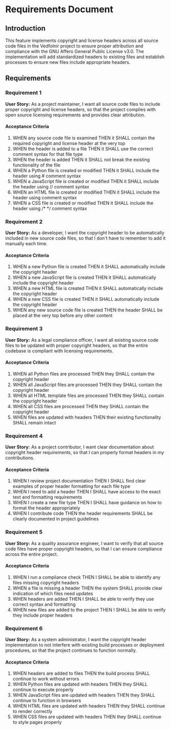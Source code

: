 # Requirements Document

## Introduction

This feature implements copyright and license headers across all source code files in the Vedfolnir project to ensure proper attribution and compliance with the GNU Affero General Public License v3.0. The implementation will add standardized headers to existing files and establish processes to ensure new files include appropriate headers.

## Requirements

### Requirement 1

**User Story:** As a project maintainer, I want all source code files to include proper copyright and license headers, so that the project complies with open source licensing requirements and provides clear attribution.

#### Acceptance Criteria

1. WHEN any source code file is examined THEN it SHALL contain the required copyright and license header at the very top
2. WHEN the header is added to a file THEN it SHALL use the correct comment syntax for that file type
3. WHEN the header is added THEN it SHALL not break the existing functionality of the file
4. WHEN a Python file is created or modified THEN it SHALL include the header using # comment syntax
5. WHEN a JavaScript file is created or modified THEN it SHALL include the header using // comment syntax
6. WHEN an HTML file is created or modified THEN it SHALL include the header using <!-- --> comment syntax
7. WHEN a CSS file is created or modified THEN it SHALL include the header using /* */ comment syntax

### Requirement 2

**User Story:** As a developer, I want the copyright header to be automatically included in new source code files, so that I don't have to remember to add it manually each time.

#### Acceptance Criteria

1. WHEN a new Python file is created THEN it SHALL automatically include the copyright header
2. WHEN a new JavaScript file is created THEN it SHALL automatically include the copyright header
3. WHEN a new HTML file is created THEN it SHALL automatically include the copyright header
4. WHEN a new CSS file is created THEN it SHALL automatically include the copyright header
5. WHEN any new source code file is created THEN the header SHALL be placed at the very top before any other content

### Requirement 3

**User Story:** As a legal compliance officer, I want all existing source code files to be updated with proper copyright headers, so that the entire codebase is compliant with licensing requirements.

#### Acceptance Criteria

1. WHEN all Python files are processed THEN they SHALL contain the copyright header
2. WHEN all JavaScript files are processed THEN they SHALL contain the copyright header
3. WHEN all HTML template files are processed THEN they SHALL contain the copyright header
4. WHEN all CSS files are processed THEN they SHALL contain the copyright header
5. WHEN files are updated with headers THEN their existing functionality SHALL remain intact

### Requirement 4

**User Story:** As a project contributor, I want clear documentation about copyright header requirements, so that I can properly format headers in my contributions.

#### Acceptance Criteria

1. WHEN I review project documentation THEN I SHALL find clear examples of proper header formatting for each file type
2. WHEN I need to add a header THEN I SHALL have access to the exact text and formatting requirements
3. WHEN I create a new file type THEN I SHALL have guidance on how to format the header appropriately
4. WHEN I contribute code THEN the header requirements SHALL be clearly documented in project guidelines

### Requirement 5

**User Story:** As a quality assurance engineer, I want to verify that all source code files have proper copyright headers, so that I can ensure compliance across the entire project.

#### Acceptance Criteria

1. WHEN I run a compliance check THEN I SHALL be able to identify any files missing copyright headers
2. WHEN a file is missing a header THEN the system SHALL provide clear indication of which files need updates
3. WHEN headers are added THEN I SHALL be able to verify they use correct syntax and formatting
4. WHEN new files are added to the project THEN I SHALL be able to verify they include proper headers

### Requirement 6

**User Story:** As a system administrator, I want the copyright header implementation to not interfere with existing build processes or deployment procedures, so that the project continues to function normally.

#### Acceptance Criteria

1. WHEN headers are added to files THEN the build process SHALL continue to work without errors
2. WHEN Python files are updated with headers THEN they SHALL continue to execute properly
3. WHEN JavaScript files are updated with headers THEN they SHALL continue to function in browsers
4. WHEN HTML files are updated with headers THEN they SHALL continue to render correctly
5. WHEN CSS files are updated with headers THEN they SHALL continue to style pages properly